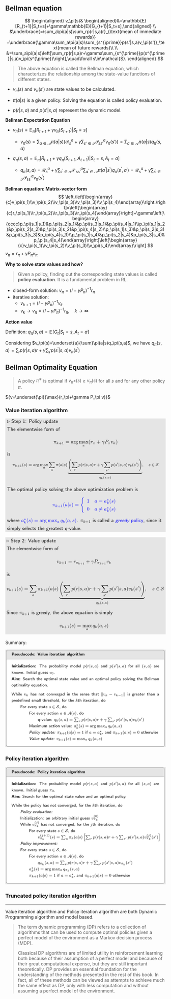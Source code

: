 ## **Bellman equation**
$$
\begin{aligned}
v_\pi(s)& \begin{aligned}&=\mathbb{E}[R_{t+1}|S_t=s]+\gamma\mathbb{E}[G_{t+1}|S_t=s],\end{aligned}  \\
&\underbrace{=\sum_a\pi(a|s)\sum_rp(r|s,a)r}_{\text{mean of immediate rewards}} +\underbrace{\gamma\sum_a\pi(a|s)\sum_{s^{\prime}}p(s'|s,a)v_\pi(s')}_\text{mean of future rewards}\\
\\
&=\sum_a\pi(a|s)\left[\sum_rp(r|s,a)r+\gamma\sum_{s^{\prime}}p(s^{\prime}|s,a)v_\pi(s^{\prime})\right],\quad\forall s\in\mathcal{S}.
\end{aligned}
$$

> The above equation is called the Bellman equation, which characterizes the relationship among the state-value functions of different states.

- $v_π (s)$ and $v_π (s')$ are state values to be calculated.

- $π(a|s)$ is a given policy. Solving the equation is called policy evaluation.

- $p(r|s, a)$ and $p(s'|s, a)$ represent the dynamic model. 

  

**Bellman Expectation Equation**

- $v_{\pi}(s)=\mathbb{E}_{\pi}[R_{t+1}+\gamma v_{\pi}(S_{t+1})|S_{t}=s]$
  - $v_{\pi}(s)=\sum_{a\in\mathcal{A}}\pi(a|s)\left(\mathcal{R}_{s}^{a}+\gamma\sum_{s'\in\mathcal{S}}\mathcal{P}_{ss'}^{a}v_{\pi}(s')\right)=\sum_{a\in\mathcal{A}}\pi(a|s)q_\pi(s,a)$

- $q_\pi(s,a)=\mathbb{E}_\pi[R_{t+1}+\gamma q_\pi(S_{t+1},A_{t+1})|S_t=s,A_t=a]$
  - $q_{\pi}(s,a)=\mathcal{R}_{s}^{a}+\gamma\sum_{s^{\prime}\in\mathcal{S}}\mathcal{P}_{\mathrm{~ss'}}^{a}\sum_{a^{\prime}\in\mathcal{A}}\pi(a^{\prime}|s^{\prime})q_{\pi}(s^{\prime},a^{\prime})=\mathcal{R}_s^a+\gamma\sum_{s^{\prime}\in\mathcal{S}}\mathcal{P}_{\mathrm{ss}^{\prime}}^av_\pi(s^{\prime})$



**Bellman equation: Matrix-vector form**
$$
\left.\left[\begin{array}{c}v_\pi(s_1)\\v_\pi(s_2)\\v_\pi(s_3)\\v_\pi(s_3)\\v_\pi(s_4)\end{array}\right.\right]=\left[\begin{array}{c}r_\pi(s_1)\\r_\pi(s_2)\\r_\pi(s_3)\\r_\pi(s_4)\end{array}\right]+\gamma\left[\begin{array}{cccc}p_\pi(s_1|s_1)&p_\pi(s_2|s_1)&p_\pi(s_3|s_1)&p_\pi(s_4|s_1)\\p_\pi(s_1|s_2)&p_\pi(s_2|s_2)&p_\pi(s_3|s_2)&p_\pi(s_4|s_2)\\p_\pi(s_1|s_3)&p_\pi(s_2|s_3)&p_\pi(s_3|s_3)&p_\pi(s_4|s_3)\\p_\pi(s_1|s_4)&p_\pi(s_2|s_4)&p_\pi(s_3|s_4)&p_\pi(s_4|s_4)\end{array}\right]\left[\begin{array}{c}v_\pi(s_1)\\v_\pi(s_2)\\v_\pi(s_3)\\v_\pi(s_4)\end{array}\right]
$$
$v_{\pi}=r_\pi+\gamma P_\pi v_\pi$



**Why to solve state values and how?**

> Given a policy, finding out the corresponding state values is called **policy evaluation**. It is a fundamental problem in RL.

- closed-form solution: $v_\pi=(I-\gamma P_\pi)^{-1}r_\pi$
- iterative solution: 
  - $v_{k+1}=(I-\gamma P_\pi)^{-1}v_k$
  - $v_k \to v_\pi=(I-\gamma P_\pi)^{-1}r_\pi,\quad k\to\infty$

**Action value**

Definition: $q_\pi(s,a)=\mathbb{E}[G_t|S_t=s,A_t=a]$

Considering $v_\pi(s)=\underset{a}{\sum}\pi(a|s)q_\pi(s,a)$, we have $q_\pi(s,a)=\sum_{r}p(r|s,a)r+\gamma\sum_{s^{\prime}}p(s^{\prime}|s,a)v_\pi(s^{\prime})$

## Bellman Optimality Equation

>  A policy $π^∗$ is optimal if $v_{π^∗}(s)$ ≥ $v_π (s)$ for all $s$ and for any other policy $π$.

${v=\underset{\pi}{\max}(r_\pi+\gamma P_\pi v)}$

### Value iteration algorithm

![image-20231213204931407](static/image-20231213204931407.png)

![image-20231213204942261](static/image-20231213204942261.png)

Summary:

![image-20231213204703044](static/image-20231213204703044.png)

### Policy iteration algorithm

![image-20231213210828193](static/image-20231213210828193.png)

### Truncated policy iteration algorithm



---

Value iteration algorithm and Policy iteration algorithm are both Dynamic Programming algorithm and model based.

> The term dynamic programming (DP) refers to a collection of algorithms that can be used to compute optimal policies given a perfect model of the environment as a Markov decision process (MDP).
>
> Classical DP algorithms are of limited utility in reinforcement learning both because of their assumption of a perfect model and because of their great computational expense, but they are still important theoretically. DP provides an essential foundation for the understanding of the methods presented in the rest of this book. In fact, all of these methods can be viewed as attempts to achieve much the same effect as DP, only with less computation and without assuming a perfect model of the environment.

 
